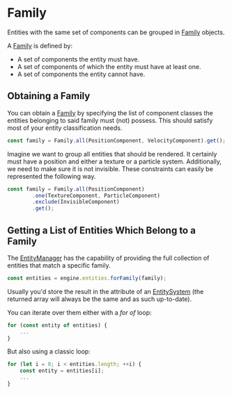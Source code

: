 # Family

Entities with the same set of components can be grouped in [Family](../../api/classes/family.md) objects.

A [Family](../../api/classes/family.md) is defined by:
* A set of components the entity must have.
* A set of components of which the entity must have at least one.
* A set of components the entity cannot have.

## Obtaining a Family
You can obtain a [Family](../../api/classes/family.md) by specifying the list of component classes the entities belonging to said family must (not) possess. This should satisfy most of your entity classification needs.

```typescript
const family = Family.all(PositionComponent, VelocityComponent).get();
```

Imagine we want to group all entities that should be rendered. It certainly must have a position and either a texture or a particle system. Additionally, we need to make sure it is not invisible. These constraints can easily be represented the following way.

```typescript
const family = Family.all(PositionComponent)
		.one(TextureComponent, ParticleComponent)
		.exclude(InvisibleComponent)
		.get();
```

## Getting a List of Entities Which Belong to a Family
The [EntityManager](../../api/classes/entitymanager.md) has the capability of providing the full collection of entities that match a specific family.

```typescript
const entities = engine.entities.forFamily(family);
```

Usually you'd store the result in the attribute of an [EntitySystem](entitysystem.md) (the returned array will always be the same and as such up-to-date).

You can iterate over them either with a *for of* loop:
```typescript
for (const entity of entities) {
	...
}
```

But also using a classic loop:
```typescript
for (let i = 0; i < entities.length; ++i) {
	const entity = entities[i];
	...
}
```
